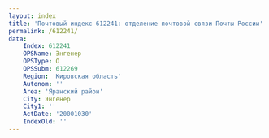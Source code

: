 ```yaml
---
layout: index
title: 'Почтовый индекс 612241: отделение почтовой связи Почты России'
permalink: /612241/
data:
    Index: 612241
    OPSName: Энгенер
    OPSType: О
    OPSSubm: 612269
    Region: 'Кировская область'
    Autonom: ''
    Area: 'Яранский район'
    City: Энгенер
    City1: ''
    ActDate: '20001030'
    IndexOld: ''
---
```

